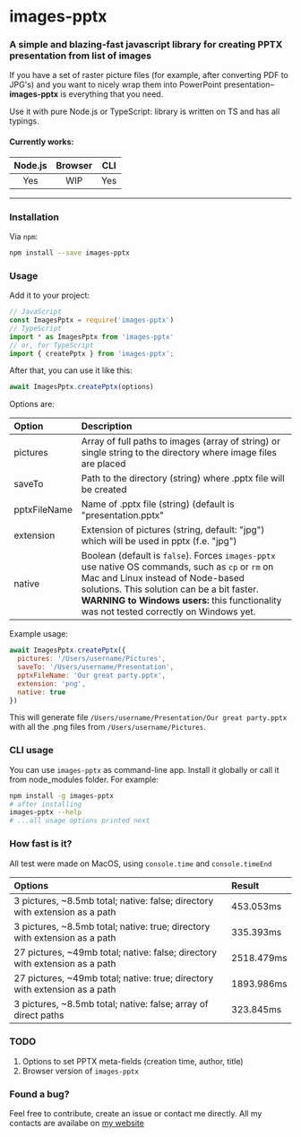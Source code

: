 # images-pptx

### A simple and blazing-fast javascript library for creating PPTX presentation from list of images

If you have a set of raster picture files (for example, after converting PDF to JPG's) and you want to nicely wrap them into PowerPoint presentation–**images-pptx** is everything that you need.

Use it with pure Node.js or TypeScript: library is written on TS and has all typings.

#### Currently works:
|  **Node.js** | **Browser**  | **CLI** |
| :------------: | :------------: | :------------: |
| Yes  | WIP  | Yes |

------------


### Installation
Via `npm`:
```bash
npm install --save images-pptx
```

### Usage
Add it to your project:
```javascript
// JavaScript
const ImagesPptx = require('images-pptx')
// TypeScript
import * as ImagesPptx from 'images-pptx'
// or, for TypeScript
import { createPptx } from 'images-pptx';
```
After that, you can use it like this:
```javascript
await ImagesPptx.createPptx(options)
```

Options are:

| **Option**  |  **Description**  |
| :------------ | :------------ |
| pictures  | Array of full paths to images (array of string) or single string to the directory where image files are placed  |
| saveTo | Path to the directory (string) where .pptx file will be created |
| pptxFileName | Name of .pptx file (string) (default is "presentation.pptx" |
| extension | Extension of pictures (string, default: "jpg") which will be used in pptx (f.e. "jpg") |
| native | Boolean (default is `false`). Forces `images-pptx` use native OS commands, such as `cp` or `rm` on Mac and Linux instead of Node-based solutions. This solution can be a bit faster.    **WARNING to Windows users:** this functionality was not tested correctly on Windows yet. |

Example usage:
```javascript
await ImagesPptx.createPptx({
  pictures: '/Users/username/Pictures',
  saveTo: '/Users/username/Presentation',
  pptxFileName: 'Our great party.pptx',
  extension: 'png',
  native: true
})
```
This will generate file `/Users/username/Presentation/Our great party.pptx` with all the .png files from `/Users/username/Pictures`.

### CLI usage
You can use `images-pptx` as command-line app. Install it globally or call it from node_modules folder. 
For example: 
```bash
npm install -g images-pptx
# after installing
images-pptx --help
# ...all usage options printed next
```

### How fast is it?
All test were made on MacOS, using `console.time` and `console.timeEnd`

| Options | Result |
| :------------ | :------------ |
| 3 pictures, ~8.5mb total; native: false; directory with extension as a path | 453.053ms |
| 3 pictures, ~8.5mb total; native: true; directory with extension as a path | 335.393ms |
| 27 pictures, ~49mb total; native: false; directory with extension as a path | 2518.479ms |
| 27 pictures, ~49mb total; native: true; directory with extension as a path | 1893.986ms |
| 3 pictures, ~8.5mb total; native: false; array of direct paths | 323.845ms |

### TODO
1. Options to set PPTX meta-fields (creation time, author, title)
2. Browser version of `images-pptx`

### Found a bug?
Feel free to contribute, create an issue or contact me directly. All my contacts are availabe on [my website](https://lyoha.info)
